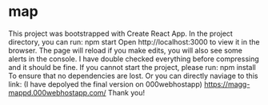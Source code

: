 # map
 
 This project was bootstrapped with Create React App. In the project directory, you can run:
 npm start
 Open http://localhost:3000 to view it in the browser.
 The page will reload if you make edits, you will also see some alerts in the console.
 I have double checked everything before compressing and it should be fine.
 If you cannot start the project, please run:
 npm install
 To ensure that no dependencies are lost. 
 Or you can directly naviage to this link: (I have depolyed the final version on 000webhostapp)
 https://magg-mappd.000webhostapp.com/ 
 Thank you!
